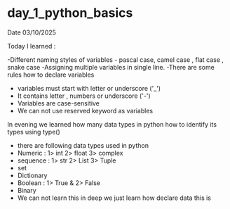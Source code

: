 # day_1_python_basics
Date 03/10/2025

Today I learned :

-Different naming styles of variables - pascal case, camel case , flat case , snake case
-Assigning multiple variables in single line.
-There are some rules how to declare variables
  - variables must start with letter or underscore ('_')
  - It contains letter , numbers or underscore ('-')
  - Variables are case-sensitive
  - We can not use reserved  keyword  as variables

In evening we learned how many data types in python how to identify  its types using type()
- there are following data types used in python 
- Numeric : 1> int 2> float 3> complex
- sequence : 1> str 2> List 3> Tuple 
- set
- Dictionary
- Boolean : 1> True & 2> False
- Binary
- We can not learn this in deep we just learn how declare data this is 
   
